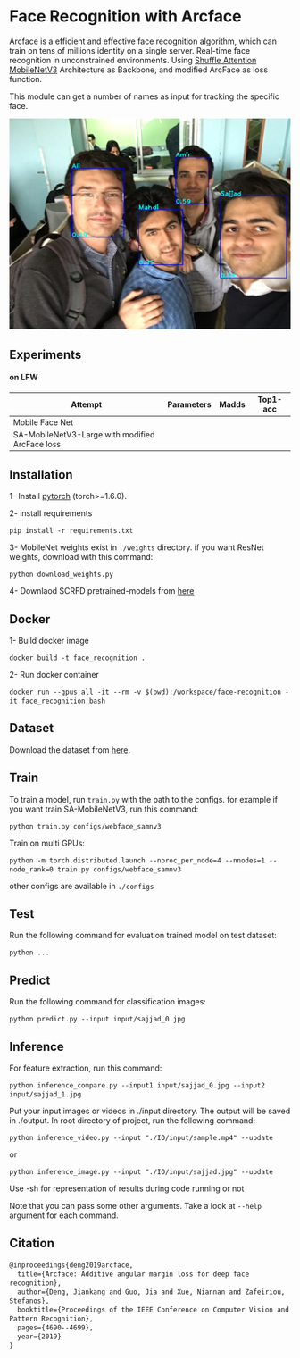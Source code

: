 # Face Recognition with Arcface

Arcface is a efficient and effective face recognition algorithm, which can train on tens of millions identity on a single server.
Real-time face recognition in unconstrained environments. Using [Shuffle Attention MobileNetV3](https://github.com/SajjadAemmi/SA-MobileNetV3) Architecture as Backbone, and modified ArcFace as loss function.

This module can get a number of names as input for tracking the specific face.

![model arch](assets/output.jpg)

## Experiments

#### on LFW

Attempt | Parameters | Madds | Top1-acc
--- | --- | --- | --- |
Mobile Face Net |  |  |  |
SA-MobileNetV3-Large with modified ArcFace loss |  |  |  |


## Installation

1- Install [pytorch](http://pytorch.org) (torch>=1.6.0).

2- install requirements
```
pip install -r requirements.txt
```
3- MobileNet weights exist in `./weights` directory. if you want ResNet weights, download with this command: 
```
python download_weights.py
```
4- Downlaod SCRFD pretrained-models from [here](https://github.com/deepinsight/insightface/tree/master/detection/scrfd#pretrained-models)

## Docker

1- Build docker image
```
docker build -t face_recognition .
```
2- Run docker container
```
docker run --gpus all -it --rm -v $(pwd):/workspace/face-recognition -it face_recognition bash
```

## Dataset

Download the dataset from [here](https://github.com/deepinsight/insightface/tree/master/recognition/_datasets_).


## Train

To train a model, run `train.py` with the path to the configs. for example if you want train SA-MobileNetV3, run this command:

```
python train.py configs/webface_samnv3
```

Train on multi GPUs:
```
python -m torch.distributed.launch --nproc_per_node=4 --nnodes=1 --node_rank=0 train.py configs/webface_samnv3
```
other configs are available in `./configs`


## Test

Run the following command for evaluation trained model on test dataset:
```
python ...
```


## Predict

Run the following command for classification images:
```
python predict.py --input input/sajjad_0.jpg
```


## Inference

For feature extraction, run this command:
```
python inference_compare.py --input1 input/sajjad_0.jpg --input2 input/sajjad_1.jpg
```

Put your input images or videos in ./input directory. The output will be saved in ./output. 
In root directory of project, run the following command: 
```
python inference_video.py --input "./IO/input/sample.mp4" --update
```
or
```
python inference_image.py --input "./IO/input/sajjad.jpg" --update
```

Use -sh for representation of results during code running or not

Note that you can pass some other arguments. Take a look at `--help` argument for each command.


## Citation

```
@inproceedings{deng2019arcface,
  title={Arcface: Additive angular margin loss for deep face recognition},
  author={Deng, Jiankang and Guo, Jia and Xue, Niannan and Zafeiriou, Stefanos},
  booktitle={Proceedings of the IEEE Conference on Computer Vision and Pattern Recognition},
  pages={4690--4699},
  year={2019}
}
```
